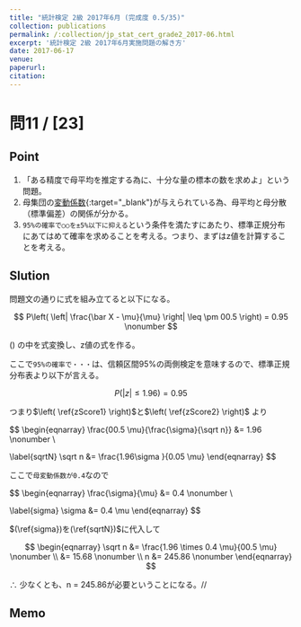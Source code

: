 ```yaml
---
title: "統計検定 2級 2017年6月 (完成度 0.5/35)"
collection: publications
permalink: /:collection/jp_stat_cert_grade2_2017-06.html
excerpt: '統計検定 2級 2017年6月実施問題の解き方'
date: 2017-06-17
venue:
paperurl:
citation:
---
```



# 問11 / [23]
## Point
  1. 「ある精度で母平均を推定する為に、十分な量の標本の数を求めよ」という問題。
  2. 母集団の[変動係数](basic_formulas.html#coefficient_of_variation){:target="_blank"}が与えられている為、母平均と母分散（標準偏差）の関係が分かる。
  3. ```95%の確率で○○を±5%以下に抑える```という条件を満たすにあたり、標準正規分布にあてはめて確率を求めることを考える。つまり、まずはz値を計算することを考える。


## Slution
問題文の通りに式を組み立てると以下になる。  

$$
P\left( \left| \frac{\bar X - \mu}{\mu} \right| \leq \pm 00.5 \right) = 0.95 \nonumber
$$

$\left( \right)$ の中を式変換し、z値の式を作る。

<script type="math/tex; mode=display">% <![CDATA[
\begin{eqnarray}
P\left( \left| \bar X - \mu \right| \leq \pm 00.5 \mu \right) &= 0.95 \nonumber \\

\label{zScore1}
P\left( \left| z \right| = \left| \frac{\bar X - \mu}{ \frac{\sigma}{\sqrt n}} \right| \leq \pm \frac{00.5 \mu}{\frac{\sigma}{\sqrt n}} \right) &= 0.95
\end{eqnarray}
%]]></script>

ここで```95%の確率で・・・```は、信頼区間95%の両側検定を意味するので、標準正規分布表より以下が言える。

$$
\label{zScore2}
P\left( \left| z \right| \leq 1.96 \right) = 0.95
$$

つまり$\left( \ref{zScore1} \right)$と$\left( \ref{zScore2} \right)$ より

$$
\begin{eqnarray}
\frac{00.5 \mu}{\frac{\sigma}{\sqrt n}} &= 1.96 \nonumber \\

\label{sqrtN}
\sqrt n &= \frac{1.96\sigma }{0.05 \mu}
\end{eqnarray}
$$


ここで```母変動係数が0.4```なので

$$
\begin{eqnarray}
\frac{\sigma}{\mu} &= 0.4 \nonumber \\

\label{sigma}
\sigma &= 0.4 \mu
\end{eqnarray}
$$

$(\ref{sigma})を(\ref{sqrtN})$に代入して

$$
\begin{eqnarray}
\sqrt n &= \frac{1.96 \times 0.4 \mu}{00.5 \mu} \nonumber \\
&= 15.68 \nonumber \\
n &= 245.86 \nonumber
\end{eqnarray}
$$

$\therefore$ 少なくとも、n = 245.86が必要ということになる。//



## Memo
